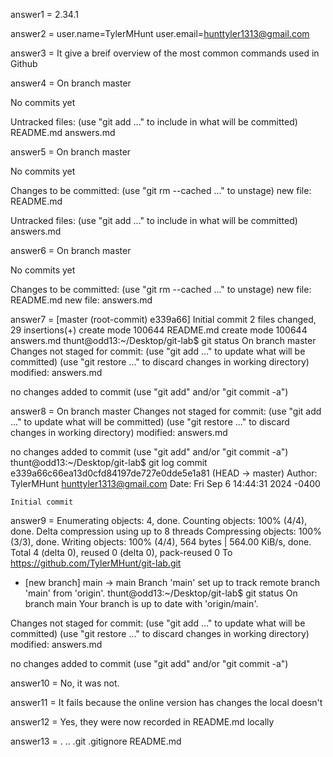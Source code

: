 answer1 = 2.34.1

answer2 = user.name=TylerMHunt
        user.email=hunttyler1313@gmail.com

answer3 = It give a breif overview of the most common commands used in Github

answer4 = On branch master

No commits yet

Untracked files:
  (use "git add <file>..." to include in what will be committed)
	README.md
	answers.md



answer5 = On branch master

No commits yet

Changes to be committed:
  (use "git rm --cached <file>..." to unstage)
	new file:   README.md

Untracked files:
  (use "git add <file>..." to include in what will be committed)
	answers.md



answer6 = On branch master

No commits yet

Changes to be committed:
  (use "git rm --cached <file>..." to unstage)
	new file:   README.md
	new file:   answers.md



answer7 = [master (root-commit) e339a66] Initial commit
 2 files changed, 29 insertions(+)
 create mode 100644 README.md
 create mode 100644 answers.md
thunt@odd13:~/Desktop/git-lab$ git status
On branch master
Changes not staged for commit:
  (use "git add <file>..." to update what will be committed)
  (use "git restore <file>..." to discard changes in working directory)
	modified:   answers.md

no changes added to commit (use "git add" and/or "git commit -a")



answer8 = On branch master
Changes not staged for commit:
  (use "git add <file>..." to update what will be committed)
  (use "git restore <file>..." to discard changes in working directory)
	modified:   answers.md

no changes added to commit (use "git add" and/or "git commit -a")
thunt@odd13:~/Desktop/git-lab$ git log
commit e339a66c66ea13d0cfd84197de727e0dde5e1a81 (HEAD -> master)
Author: TylerMHunt <hunttyler1313@gmail.com>
Date:   Fri Sep 6 14:44:31 2024 -0400

    Initial commit


answer9 = Enumerating objects: 4, done.
Counting objects: 100% (4/4), done.
Delta compression using up to 8 threads
Compressing objects: 100% (3/3), done.
Writing objects: 100% (4/4), 564 bytes | 564.00 KiB/s, done.
Total 4 (delta 0), reused 0 (delta 0), pack-reused 0
To https://github.com/TylerMHunt/git-lab.git
 * [new branch]      main -> main
Branch 'main' set up to track remote branch 'main' from 'origin'.
thunt@odd13:~/Desktop/git-lab$ git status
On branch main
Your branch is up to date with 'origin/main'.

Changes not staged for commit:
  (use "git add <file>..." to update what will be committed)
  (use "git restore <file>..." to discard changes in working directory)
	modified:   answers.md

no changes added to commit (use "git add" and/or "git commit -a")


answer10 = No, it was not.

answer11 = It fails because the online version has changes the local doesn't

answer12 = Yes, they were now recorded in README.md locally

answer13 = .  ..  .git  .gitignore  README.md
